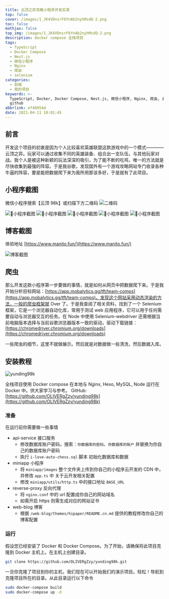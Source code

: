 ```yaml
---
title: 云顶之弈攻略小程序开发实录
top: false
cover: /images/1_JK4VDnsrF6YnAb2nyhMsdQ-2.png
toc: false
mathjax: false
top_img: /images/1_JK4VDnsrF6YnAb2nyhMsdQ-2.png
description: docker compose 全栈项目
tags:
  - TypeScript
  - Docker Compose
  - Nest.js
  - 微信小程序
  - Nginx
  - 爬虫
  - selenium
categories:
  - 前端
  - 我的项目
keywords: >-
  TypeScript, Docker, Docker Compose, Nest.js, 微信小程序, Nginx, 爬虫, 云顶之弈, 全栈项目,
  github
abbrlink: ef48954d
date: 2021-04-11 10:01:45
---
```


## 前言

开发这个项目的初衷是因为个人比较喜欢英雄联盟这款游戏中的一个模式————云顶之弈。玩家可以通过收集不同的英雄装备、组合出一支队伍，与其他玩家对战。我个人是被这种新颖的玩法深深的吸引，为了能不断的吃鸡，唯一的方法就是尽快收集到最强的阵容。于是我谷歌，发现国外有一个游戏攻略网站专门收录各种牛逼的阵容，要是能把数据爬下来为我所用那该多好，于是就有了此项目。

## 小程序截图

微信小程序搜索【云顶 98k】或扫描下方二维码
![二维码](https://cdn.jsdelivr.net/gh/OLIVERgZzy/i-love-auto-chess-blog-cdn@master/css/images/qrcode.jpg)

![小程序截图](https://github.com/OLIVERgZzy/yunding98k/blob/main/miniapp01.jpg?raw=true)
![小程序截图](https://github.com/OLIVERgZzy/yunding98k/blob/main/miniapp02.jpg?raw=true)
![小程序截图](https://github.com/OLIVERgZzy/yunding98k/blob/main/miniapp03.jpg?raw=true)
![小程序截图](https://github.com/OLIVERgZzy/yunding98k/blob/main/miniapp04.jpg?raw=true)
![小程序截图](https://github.com/OLIVERgZzy/yunding98k/blob/main/miniapp05.jpg?raw=true)

## 博客截图

体验地址 [https://www.manito.fun/](https://www.manito.fun/)

![博客截图](https://github.com/OLIVERgZzy/yunding98k/blob/main/blog01.png?raw=true)

## 爬虫

那么开发这款小程序第一步要做的事情，就是如何从网页中把数据爬下来。于是我开始分析目标网站：[https://app.mobalytics.gg/tft/team-comps](https://app.mobalytics.gg/tft/team-comps)。发现这个网站采用动态渲染的方法，一般的爬虫框架就 Over 了。于是我查阅了相关资料，找到了一个 Selenium 框架，它是一个浏览器自动化库，常用于测试 web 应用程序，它可以用于任何需要自动与浏览器交互的任务。在 Node 中使用 Selenium-webdriver 还需根据当前电脑版本选择与当前谷歌浏览器版本一致的驱动，驱动下载链接：[https://chromedriver.chromium.org/downloads](https://chromedriver.chromium.org/downloads)

一些爬虫的细节，这里不就做展示。然后就是对数据做一些清洗，然后数据入库。

## 安装教程

![yunding98k](https://socialify.git.ci/OLIVERgZzy/yunding98k/image?description=1&font=Inter&forks=1&issues=1&language=1&owner=1&pattern=Signal&pulls=1&stargazers=1&theme=Dark)

全栈项目使用 Docker compose 在本地与 Nginx, Hexo, MySQL, Node 运行在 Docker 中。供大家学习与参考。
GitHub: [https://github.com/OLIVERgZzy/yunding98k](https://github.com/OLIVERgZzy/yunding98k)

### 准备

在运行前你需要做一些事情

- api-service 接口服务
  - 修改数据库账户密码，搜索：`你数据库的密码`、`你数据库的账户` 并替换为你自己的数据库账户密码
  - 执行 `i-love-auto-chess.sql` 脚本 初始化数据库和数据
- miniapp 小程序
  - 将 `miniapp/images` 整个文件夹上传到你自己的小程序云开发的 CDN 中，并修改 `app.ts` 中 关于云开发相关配置
  - 修改 `miniapp/utils/http.ts` 中的接口地址 `BASE_URL`
- reverse-proxy 反向代理
  - 将 `nginx.conf` 中的 url 配置成你自己的网站域名
  - 如需开启 https 则需生成对应的网站证书
- web-blog 博客
  - 根据 `/web-blog/themes/hipaper/README.cn.md` 提供的教程修改你自己的博客配置

### 运行

假设您已经安装了 Docker 和 Docker Compose。为了开始，请确保将此项目克隆到 Docker 主机上。在主机上创建目录。

```bash
git clone https://github.com/OLIVERgZzy/yunding98k.git
```

一旦你克隆了项目到你的主机，我们现在可以开始我们的演示项目。轻松！导航到克隆项目所在的目录。从此目录运行以下命令

```bash
sudo docker-compose build
sudo docker-compose up -d
```
